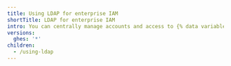```yaml
---
title: Using LDAP for enterprise IAM
shortTitle: LDAP for enterprise IAM
intro: You can centrally manage accounts and access to {% data variables.product.product_location %} by integrating with your existing LDAP directory.
versions:
  ghes: '*'
children:
  - /using-ldap
---
```


